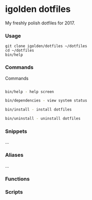 igolden dotfiles
===

My freshly polish dotfiles for 2017.


### Usage

```
git clone igolden/dotfiles ~/dotfiles
cd ~/dotfiles
bin/help
```


### Commands

Commands


```bash

bin/help - help screen

bin/dependencies - view system status

bin/install - install dotfiles

bin/uninstall - uninstall dotfiles

```

### Snippets

...


### Aliases

...


### Functions


### Scripts
